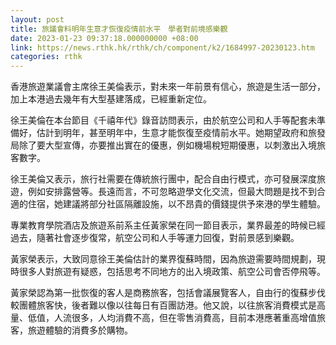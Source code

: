 ```yaml
---
layout: post
title: 旅議會料明年生意才恢復疫情前水平　學者對前境感樂觀
date: 2023-01-23 09:37:18.000000000 +08:00
link: https://news.rthk.hk/rthk/ch/component/k2/1684997-20230123.htm
categories: rthk
---
```


香港旅遊業議會主席徐王美倫表示，對未來一年前景有信心，旅遊是生活一部分，加上本港過去幾年有大型基建落成，已經重新定位。

徐王美倫在本台節目《千禧年代》錄音訪問表示，由於航空公司和人手等配套未準備好，估計到明年，甚至明年中，生意才能恢復至疫情前水平。她期望政府和旅發局除了要大型宣傳，亦要推出實在的優惠，例如機場稅短期優惠，以刺激出入境旅客數字。

徐王美倫又表示，旅行社需要在傳統旅行團中，配合自由行模式，亦可發展深度旅遊，例如安排露營等。長遠而言，不可忽略遊學文化交流，但最大問題是找不到合適的住宿，她建議將部分社區隔離設施，以不昂貴的價錢提供予來港的學生體驗。

專業教育學院酒店及旅遊系前系主任黃家榮在同一節目表示，業界最差的時候已經過去，隨著社會逐步復常，航空公司和人手等運力回復，對前景感到樂觀。

黃家榮表示，大致同意徐王美倫估計的業界復蘇時間，因為旅遊需要時間規劃，現時很多人對旅遊有疑惑，包括思考不同地方的出入境政策、航空公司會否停飛等。

黃家榮認為第一批恢復的客人是商務旅客，包括會議展覽客人，自由行的復蘇步伐較團體旅客快，後者難以像以往每日有百團訪港。他又說，以往旅客消費模式是高量、低值，人流很多，人均消費不高，但在零售消費高，目前本港應著重高增值旅客，旅遊體驗的消費多於購物。
